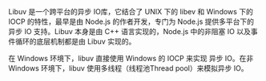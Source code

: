 Libuv 是一个跨平台的异步 IO库，它结合了 UNIX 下的 libev 和 Windows 下的 IOCP 的特性，最早是由 Node.js 的作者开发，专门为 Node.js 提供多平台下的异步 IO 支持。Libuv 本身是由 C++ 语言实现的，Node.js 中的非阻塞 IO 以及事件循环的底层机制都是由 Libuv 实现的。

在 Windows 环境下，libuv 直接使用 Windows 的 IOCP 来实现 异步 IO。在非 Windows 环境下，libuv 使用多线程（线程池Thread pool）来模拟异步 IO。

